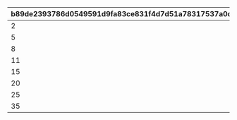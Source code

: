 |b89de2393786d0549591d9fa83ce831f4d7d51a78317537a0cff027aa36b041b|327ee34a1f8b88e10714fc48b9e5e009d60e4bde12fb71b4da1f67fbdfd27112|72236fa104b9354d3d6ca0b70e7c74e1298a21bbf635a2282b78e05a32940b06|950ffbdfb69af86b09979fe4d2439f80e3f3120e657b552cc91c77540afb4db3|33ea4f09d7ce0ced6674f0fe3c66b6f9720502f4556a6c29cdaa80a5cee39fa4|
| --- | --- | --- | --- | --- |
|2|300|4|3|1|
|5|600|7|6|2|
|8|1000|10|9|3|
|11|1500|13|12|4|
|15|2000|17|16|5|
|20|4000|22|21|6|
|25|5000|27|26|7|
|35|6000|37|36|8|